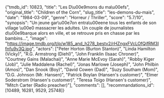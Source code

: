 {"tmdb_id": 10823, "title": "Les D\u00e9mons du ma\u00efs", "original_title": "Children of the Corn", "slug_title": "les-demons-du-mais", "date": "1984-03-09", "genre": "Horreur / Thriller", "score": "5.7/10", "synopsis": "Un jeune gar\u00e7on entra\u00eene tous les enfants de son village \u00e0 massacrer les adultes. Un couple de journalistes d\u00e9barque alors en ville, et se retrouve pris en chasse par les bambins...", "image": "https://image.tmdb.org/t/p/w185_and_h278_bestv2/rHZngxFVcLOfQjfRM3Ifnfu9v3Q.jpg", "actors": ["Peter Horton (Burton Stanton)", "Linda Hamilton (Vicky)", "R.G. Armstrong (Diehl)", "John Franklin (Isaac Chroner)", "Courtney Gains (Malachai)", "Anne Marie McEvoy (Sarah)", "Robby Kiger (Job)", "Julie Maddalena (Rachel)", "Jonas Marlowe (Joseph)", "John Philbin (Amos)", "Dan Snook (Boy)", "David Cowen (Dad)", "Suzy Southam (Mom)", "D.G. Johnson (Mr. Hansen)", "Patrick Boylan (Hansen's customer)", "Elmer Soderstrom (Hansen's customer)", "Teresa Toigo (Hansen's customer)", "Mitch Carter (Radio preacher)"], "comments": [], "recommandations_id": [10489, 16281, 9529, 25748]}